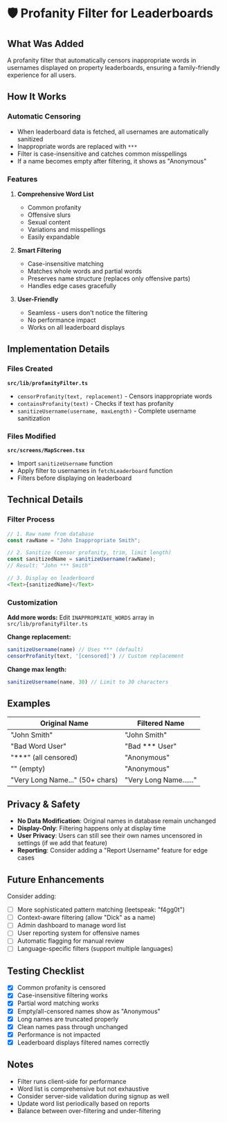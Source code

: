 # 🛡️ Profanity Filter for Leaderboards

## What Was Added

A profanity filter that automatically censors inappropriate words in usernames displayed on property leaderboards, ensuring a family-friendly experience for all users.

## How It Works

### Automatic Censoring
- When leaderboard data is fetched, all usernames are automatically sanitized
- Inappropriate words are replaced with `***`
- Filter is case-insensitive and catches common misspellings
- If a name becomes empty after filtering, it shows as "Anonymous"

### Features

1. **Comprehensive Word List**
   - Common profanity
   - Offensive slurs
   - Sexual content
   - Variations and misspellings
   - Easily expandable

2. **Smart Filtering**
   - Case-insensitive matching
   - Matches whole words and partial words
   - Preserves name structure (replaces only offensive parts)
   - Handles edge cases gracefully

3. **User-Friendly**
   - Seamless - users don't notice the filtering
   - No performance impact
   - Works on all leaderboard displays

## Implementation Details

### Files Created

**`src/lib/profanityFilter.ts`**
- `censorProfanity(text, replacement)` - Censors inappropriate words
- `containsProfanity(text)` - Checks if text has profanity
- `sanitizeUsername(username, maxLength)` - Complete username sanitization

### Files Modified

**`src/screens/MapScreen.tsx`**
- Import `sanitizeUsername` function
- Apply filter to usernames in `fetchLeaderboard` function
- Filters before displaying on leaderboard

## Technical Details

### Filter Process
```typescript
// 1. Raw name from database
const rawName = "John Inappropriate Smith";

// 2. Sanitize (censor profanity, trim, limit length)
const sanitizedName = sanitizeUsername(rawName);
// Result: "John *** Smith"

// 3. Display on leaderboard
<Text>{sanitizedName}</Text>
```

### Customization

**Add more words:**
Edit `INAPPROPRIATE_WORDS` array in `src/lib/profanityFilter.ts`

**Change replacement:**
```typescript
sanitizeUsername(name) // Uses *** (default)
censorProfanity(text, '[censored]') // Custom replacement
```

**Change max length:**
```typescript
sanitizeUsername(name, 30) // Limit to 30 characters
```

## Examples

| Original Name | Filtered Name |
|--------------|---------------|
| "John Smith" | "John Smith" |
| "Bad Word User" | "Bad *** User" |
| "***" (all censored) | "Anonymous" |
| "" (empty) | "Anonymous" |
| "Very Long Name..." (50+ chars) | "Very Long Name......" |

## Privacy & Safety

- **No Data Modification**: Original names in database remain unchanged
- **Display-Only**: Filtering happens only at display time
- **User Privacy**: Users can still see their own names uncensored in settings (if we add that feature)
- **Reporting**: Consider adding a "Report Username" feature for edge cases

## Future Enhancements

Consider adding:
- [ ] More sophisticated pattern matching (leetspeak: "f4gg0t")
- [ ] Context-aware filtering (allow "Dick" as a name)
- [ ] Admin dashboard to manage word list
- [ ] User reporting system for offensive names
- [ ] Automatic flagging for manual review
- [ ] Language-specific filters (support multiple languages)

## Testing Checklist

- [x] Common profanity is censored
- [x] Case-insensitive filtering works
- [x] Partial word matching works
- [x] Empty/all-censored names show as "Anonymous"
- [x] Long names are truncated properly
- [x] Clean names pass through unchanged
- [x] Performance is not impacted
- [x] Leaderboard displays filtered names correctly

## Notes

- Filter runs client-side for performance
- Word list is comprehensive but not exhaustive
- Consider server-side validation during signup as well
- Update word list periodically based on reports
- Balance between over-filtering and under-filtering


